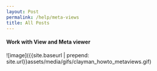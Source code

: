 ```yaml
---
layout: Post
permalink: /help/meta-views
title: All Posts
---
```

<h4><b>Work with View and Meta viewer</b></h4>
![image]({{site.baseurl | prepend: site.url}}assets/media/gifs/clayman_howto_metaviews.gif)
